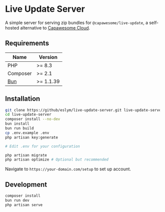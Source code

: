 # Live Update Server

A simple server for serving zip bundles for `@capawesome/live-update`, a self-hosted alternative
to [Capawesome Cloud](https://cloud.capawesome.io/).

## Requirements

| Name                  | Version   |
|-----------------------|-----------|
| PHP                   | >= 8.3    |
| Composer              | >= 2.1    |
| [Bun](https://bun.sh) | >= 1.1.39 |

## Installation

```bash
git clone https://github/eslym/live-update-server.git live-update-server
cd live-update-server
composer install --no-dev
bun install
bun run build
cp .env.example .env
php artisan key:generate

# Edit .env for your configuration

php artisan migrate
php artisan optimize # Optional but recommended
```
Navigate to `https://your-domain.com/setup` to set up account.

## Development

```bash
composer install
bun run dev
php artisan serve
```
